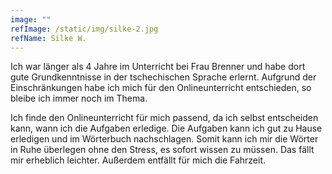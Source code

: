 ```yaml
---
image: ""
refImage: /static/img/silke-2.jpg
refName: Silke W.
---
```

Ich war länger als 4 Jahre im Unterricht bei Frau Brenner und habe dort gute Grundkenntnisse in
der tschechischen Sprache erlernt. Aufgrund der Einschränkungen habe ich mich für den
Onlineunterricht entschieden, so bleibe ich immer noch im Thema.

Ich finde den Onlineunterricht für mich passend, da ich selbst entscheiden kann, wann ich die
Aufgaben erledige.
Die Aufgaben kann ich gut zu Hause erledigen und im Wörterbuch nachschlagen. Somit kann ich
mir die Wörter in Ruhe überlegen ohne den Stress, es sofort wissen zu müssen. Das fällt mir
erheblich leichter. Außerdem entfällt für mich die Fahrzeit.